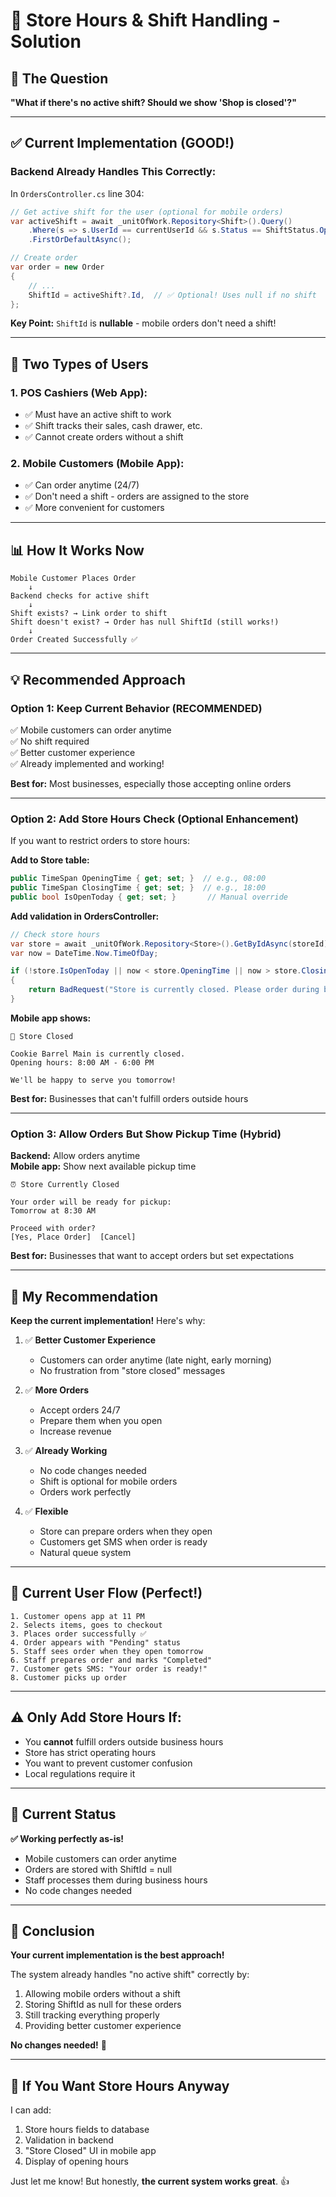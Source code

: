 # 🏪 Store Hours & Shift Handling - Solution

## 🤔 The Question

**"What if there's no active shift? Should we show 'Shop is closed'?"**

---

## ✅ Current Implementation (GOOD!)

### **Backend Already Handles This Correctly:**

In `OrdersController.cs` line 304:
```csharp
// Get active shift for the user (optional for mobile orders)
var activeShift = await _unitOfWork.Repository<Shift>().Query()
    .Where(s => s.UserId == currentUserId && s.Status == ShiftStatus.Open)
    .FirstOrDefaultAsync();

// Create order
var order = new Order
{
    // ...
    ShiftId = activeShift?.Id,  // ✅ Optional! Uses null if no shift
};
```

**Key Point:** `ShiftId` is **nullable** - mobile orders don't need a shift!

---

## 🎯 Two Types of Users

### **1. POS Cashiers (Web App):**
- ✅ Must have an active shift to work
- ✅ Shift tracks their sales, cash drawer, etc.
- ✅ Cannot create orders without a shift

### **2. Mobile Customers (Mobile App):**
- ✅ Can order anytime (24/7)
- ✅ Don't need a shift - orders are assigned to the store
- ✅ More convenient for customers

---

## 📊 How It Works Now

```
Mobile Customer Places Order
    ↓
Backend checks for active shift
    ↓
Shift exists? → Link order to shift
Shift doesn't exist? → Order has null ShiftId (still works!)
    ↓
Order Created Successfully ✅
```

---

## 💡 Recommended Approach

### **Option 1: Keep Current Behavior (RECOMMENDED)**
✅ Mobile customers can order anytime  
✅ No shift required  
✅ Better customer experience  
✅ Already implemented and working!

**Best for:** Most businesses, especially those accepting online orders

---

### **Option 2: Add Store Hours Check (Optional Enhancement)**

If you want to restrict orders to store hours:

**Add to Store table:**
```csharp
public TimeSpan OpeningTime { get; set; }  // e.g., 08:00
public TimeSpan ClosingTime { get; set; }  // e.g., 18:00
public bool IsOpenToday { get; set; }       // Manual override
```

**Add validation in OrdersController:**
```csharp
// Check store hours
var store = await _unitOfWork.Repository<Store>().GetByIdAsync(storeId);
var now = DateTime.Now.TimeOfDay;

if (!store.IsOpenToday || now < store.OpeningTime || now > store.ClosingTime)
{
    return BadRequest("Store is currently closed. Please order during business hours.");
}
```

**Mobile app shows:**
```
🚫 Store Closed

Cookie Barrel Main is currently closed.
Opening hours: 8:00 AM - 6:00 PM

We'll be happy to serve you tomorrow!
```

**Best for:** Businesses that can't fulfill orders outside hours

---

### **Option 3: Allow Orders But Show Pickup Time (Hybrid)**

**Backend:** Allow orders anytime  
**Mobile app:** Show next available pickup time

```
⏰ Store Currently Closed

Your order will be ready for pickup:
Tomorrow at 8:30 AM

Proceed with order?
[Yes, Place Order]  [Cancel]
```

**Best for:** Businesses that want to accept orders but set expectations

---

## 🎯 My Recommendation

**Keep the current implementation!** Here's why:

1. ✅ **Better Customer Experience**
   - Customers can order anytime (late night, early morning)
   - No frustration from "store closed" messages

2. ✅ **More Orders**
   - Accept orders 24/7
   - Prepare them when you open
   - Increase revenue

3. ✅ **Already Working**
   - No code changes needed
   - Shift is optional for mobile orders
   - Orders work perfectly

4. ✅ **Flexible**
   - Store can prepare orders when they open
   - Customers get SMS when order is ready
   - Natural queue system

---

## 📱 Current User Flow (Perfect!)

```
1. Customer opens app at 11 PM
2. Selects items, goes to checkout
3. Places order successfully ✅
4. Order appears with "Pending" status
5. Staff sees order when they open tomorrow
6. Staff prepares order and marks "Completed"
7. Customer gets SMS: "Your order is ready!"
8. Customer picks up order
```

---

## ⚠️ Only Add Store Hours If:

- You **cannot** fulfill orders outside business hours
- Store has strict operating hours
- You want to prevent customer confusion
- Local regulations require it

---

## 🚀 Current Status

**✅ Working perfectly as-is!**

- Mobile customers can order anytime
- Orders are stored with ShiftId = null
- Staff processes them during business hours
- No code changes needed

---

## 📝 Conclusion

**Your current implementation is the best approach!**

The system already handles "no active shift" correctly by:
1. Allowing mobile orders without a shift
2. Storing ShiftId as null for these orders
3. Still tracking everything properly
4. Providing better customer experience

**No changes needed!** 🎉

---

## 🔧 If You Want Store Hours Anyway

I can add:
1. Store hours fields to database
2. Validation in backend
3. "Store Closed" UI in mobile app
4. Display of opening hours

Just let me know! But honestly, **the current system works great**. 👍
